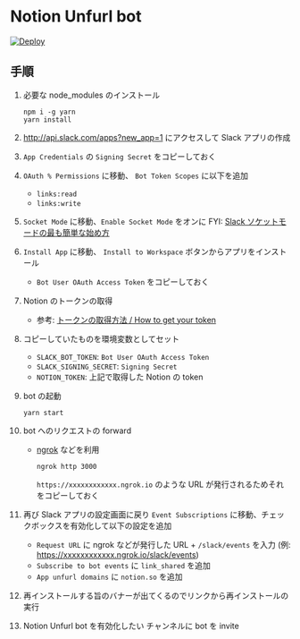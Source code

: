 # Notion Unfurl bot

[![Deploy](https://www.herokucdn.com/deploy/button.svg)](https://heroku.com/deploy?template=https://github.com/trackrecords/slack-notion-unfurl-app/tree/master)

## 手順

1. 必要な node_modules のインストール

   ```
   npm i -g yarn
   yarn install
   ```

1. http://api.slack.com/apps?new_app=1 にアクセスして Slack アプリの作成
1. `App Credentials` の `Signing Secret` をコピーしておく
1. `OAuth % Permissions` に移動、 `Bot Token Scopes` に以下を追加

   - `links:read`
   - `links:write`
1. `Socket Mode` に移動、`Enable Socket Mode` をオンに FYI: [Slack ソケットモードの最も簡単な始め方
](https://qiita.com/seratch/items/1a460c08c3e245b56441)

1. `Install App` に移動、 `Install to Workspace` ボタンからアプリをインストール

   - `Bot User OAuth Access Token` をコピーしておく

1. Notion のトークンの取得

   - 参考: [トークンの取得方法 / How to get your token](https://www.notion.so/How-to-get-your-token-d7a3421b851f406380fb9ff429cd5d47)

1. コピーしていたものを環境変数としてセット

   - `SLACK_BOT_TOKEN`: `Bot User OAuth Access Token`
   - `SLACK_SIGNING_SECRET`: `Signing Secret`
   - `NOTION_TOKEN`: 上記で取得した Notion の token

1. bot の起動

   ```
   yarn start
   ```

1. bot へのリクエストの forward

   - [ngrok](https://ngrok.com/) などを利用
     ```
     ngrok http 3000
     ```
     `https://xxxxxxxxxxxx.ngrok.io` のような URL が発行されるためそれをコピーしておく

1. 再び Slack アプリの設定画面に戻り `Event Subscriptions` に移動、チェックボックスを有効化して以下の設定を追加

    - `Request URL` に ngrok などが発行した URL + `/slack/events` を入力 (例: https://xxxxxxxxxxxx.ngrok.io/slack/events)
    - `Subscribe to bot events` に `link_shared` を追加
    - `App unfurl domains` に `notion.so` を追加

1. 再インストールする旨のバナーが出てくるのでリンクから再インストールの実行

1. Notion Unfurl bot を有効化したい チャンネルに bot を invite
